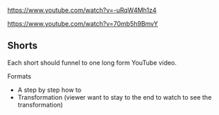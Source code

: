 https://www.youtube.com/watch?v=-uRqW4Mh1z4

https://www.youtube.com/watch?v=70mb5h9BmvY

## Shorts

Each short should funnel to one long form YouTube video.

Formats

- A step by step how to
- Transformation (viewer want to stay to the end to watch to see the transformation)
